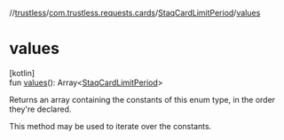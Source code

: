 //[trustless](../../../index.md)/[com.trustless.requests.cards](../index.md)/[StaqCardLimitPeriod](index.md)/[values](values.md)

# values

[kotlin]\
fun [values](values.md)(): Array&lt;[StaqCardLimitPeriod](index.md)&gt;

Returns an array containing the constants of this enum type, in the order they're declared.

This method may be used to iterate over the constants.
